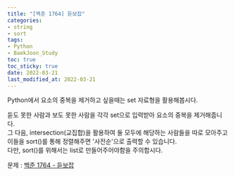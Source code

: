 ```yaml
---
title: "[백준 1764] 듣보잡"
categories: 
- string
- sort
tags:
- Python
- BaekJoon_Study
toc: true
toc_sticky: true
date: 2022-03-21
last_modified_at: 2022-03-21
---
```


Python에서 요소의 중복을 제거하고 싶을때는 set 자료형을 활용해봅시다.

듣도 못한 사람과 보도 못한 사람을 각각 set으로 입력받아 요소의 중복을 제거해줍니다.  
그 다음, intersection(교집합)을 활용하여 둘 모두에 해당하는 사람들을 따로 모아주고   
이들을 sort()를 통해 정렬해주면 '사전순'으로 출력할 수 있습니다.  
다만, sort()를 위해서는 list로 만들어주어야함을 주의합시다.

문제 : [백준 1764 - 듣보잡](https://www.acmicpc.net/problem/1764)

<script src="https://gist.github.com/Ryumaker/16d57ab49455489e9cfc5c9aed88d7d9.js"></script>



